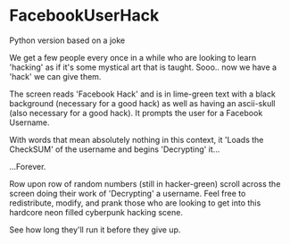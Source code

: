 # FacebookUserHack
Python version based on a joke

We get a few people every once in a while who are looking to learn 'hacking' as if it's some mystical art that is taught.
Sooo..  now we have a 'hack' we can give them.

The screen reads 'Facebook Hack' and is in lime-green text with a black background (necessary for a good hack) as well as having
an ascii-skull (also necessary for a good hack).  It prompts the user for a Facebook Username.

With words that mean absolutely nothing in this context, it 'Loads the CheckSUM' of the username and begins 'Decrypting' it...

...Forever.

Row upon row of random numbers (still in hacker-green) scroll across the screen doing their work of 'Decrypting' a username.
Feel free to redistribute, modify, and prank those who are looking to get into this hardcore neon filled cyberpunk hacking scene.

See how long they'll run it before they give up.
